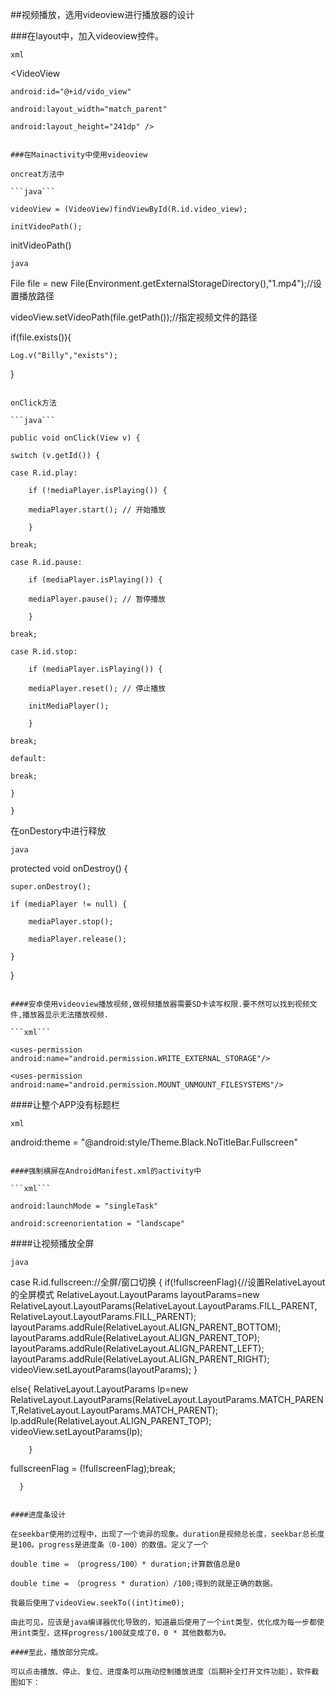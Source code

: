 ##视频播放，选用videoview进行播放器的设计

###在layout中，加入videoview控件。

```xml```

<VideoView

    android:id="@+id/vido_view"

    android:layout_width="match_parent"

    android:layout_height="241dp" />

```

###在Mainactivity中使用videoview

oncreat方法中

```java```

videoView = (VideoView)findViewById(R.id.video_view);

initVideoPath();

```

initVideoPath()

```java```

File file = new File(Environment.getExternalStorageDirectory(),"1.mp4");//设置播放路径

videoView.setVideoPath(file.getPath());//指定视频文件的路径

if(file.exists()){

    Log.v("Billy","exists");   

}

```

onClick方法

```java```

public void onClick(View v) {

switch (v.getId()) {

case R.id.play:

    if (!mediaPlayer.isPlaying()) {

    mediaPlayer.start(); // 开始播放

    }

break;

case R.id.pause:

    if (mediaPlayer.isPlaying()) {

    mediaPlayer.pause(); // 暂停播放

    }

break;

case R.id.stop:

    if (mediaPlayer.isPlaying()) {

    mediaPlayer.reset(); // 停止播放

    initMediaPlayer();

    }

break;

default:

break;

}

}

```

在onDestory中进行释放

```java```

protected void onDestroy() {

    super.onDestroy();

    if (mediaPlayer != null) {

        mediaPlayer.stop();

        mediaPlayer.release();

    }

}

```

####安卓使用videoview播放视频,做视频播放器需要SD卡读写权限.要不然可以找到视频文件,播放器显示无法播放视频.

```xml```

<uses-permission android:name="android.permission.WRITE_EXTERNAL_STORAGE"/>

<uses-permission android:name="android.permission.MOUNT_UNMOUNT_FILESYSTEMS"/>

```

####让整个APP没有标题栏

```xml```

android:theme = "@android:style/Theme.Black.NoTitleBar.Fullscreen"

```

####强制横屏在AndroidManifest.xml的activity中

```xml```

android:launchMode = "singleTask"

android:screenorientation = "landscape"

```

####让视频播放全屏

```java```

 case R.id.fullscreen://全屏/窗口切换
      {
       if(!fullscreenFlag){//设置RelativeLayout的全屏模式
        RelativeLayout.LayoutParams layoutParams=new RelativeLayout.LayoutParams(RelativeLayout.LayoutParams.FILL_PARENT, RelativeLayout.LayoutParams.FILL_PARENT);
            layoutParams.addRule(RelativeLayout.ALIGN_PARENT_BOTTOM);
            layoutParams.addRule(RelativeLayout.ALIGN_PARENT_TOP);
            layoutParams.addRule(RelativeLayout.ALIGN_PARENT_LEFT);
            layoutParams.addRule(RelativeLayout.ALIGN_PARENT_RIGHT);
            videoView.setLayoutParams(layoutParams);
        }

else{
           RelativeLayout.LayoutParams lp=new  RelativeLayout.LayoutParams(RelativeLayout.LayoutParams.MATCH_PARENT,RelativeLayout.LayoutParams.MATCH_PARENT);
           lp.addRule(RelativeLayout.ALIGN_PARENT_TOP);
             videoView.setLayoutParams(lp);

        }    

fullscreenFlag = (!fullscreenFlag);break;

      }

```

####进度条设计

在seekbar使用的过程中，出现了一个诡异的现象。duration是视频总长度，seekbar总长度是100。progress是进度条（0-100）的数值。定义了一个

double time = （progress/100）* duration;计算数值总是0

double time = （progress * duration）/100;得到的就是正确的数据。

我最后使用了videoView.seekTo((int)time0);

由此可见，应该是java编译器优化导致的，知道最后使用了一个int类型，优化成为每一步都使用int类型，这样progress/100就变成了0，0 * 其他数都为0。

####至此，播放部分完成。

可以点击播放、停止、复位、进度条可以拖动控制播放进度（后期补全打开文件功能），软件截图如下：




